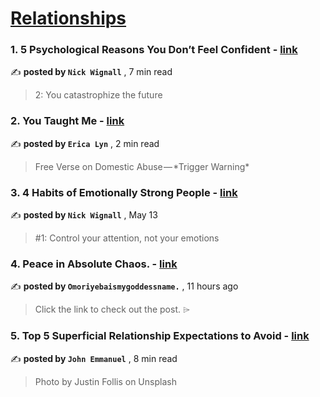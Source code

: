 
<h1><a href=https://medium.com/tag/relationships/recommended target="_blank" rel="noopener noreferrer">Relationships</a></h1>
<h3>1. 5 Psychological Reasons You Don’t Feel Confident - <a href=https://medium.com/@nickwignall/5-psychological-reasons-you-dont-feel-confident-65c3a37ffcab?source=tag_recommended_feed---------0-84----------relationships----------08b6e995_ff3e_46de_b371_ee70590cac8b------- target="_blank" rel="noopener noreferrer">link</a></h3>

✍️ **posted by `Nick Wignall`** <date> , 7 min read</date>

<blockquote>2: You catastrophize the future</blockquote>

<h3>2. You Taught Me - <a href=https://medium.com/the-power-of-poetry/you-taught-me-e14092e1cf5c?source=tag_recommended_feed---------1-107----------relationships----------08b6e995_ff3e_46de_b371_ee70590cac8b------- target="_blank" rel="noopener noreferrer">link</a></h3>

✍️ **posted by `Erica Lyn`** <date> , 2 min read</date>

<blockquote>Free Verse on Domestic Abuse — *Trigger Warning*</blockquote>

<h3>3. 4 Habits of Emotionally Strong People - <a href=https://medium.com/@nickwignall/4-habits-of-emotionally-strong-people-35c1255ba5d4?source=tag_recommended_feed---------2-85----------relationships----------08b6e995_ff3e_46de_b371_ee70590cac8b------- target="_blank" rel="noopener noreferrer">link</a></h3>

✍️ **posted by `Nick Wignall`** <date> , May 13</date>

<blockquote>#1: Control your attention, not your emotions</blockquote>

<h3>4. Peace in Absolute Chaos. - <a href=https://medium.com/@adeigbesharon/peace-in-absolute-chaos-46c2be1a620d?source=tag_recommended_feed---------3-84----------relationships----------08b6e995_ff3e_46de_b371_ee70590cac8b------- target="_blank" rel="noopener noreferrer">link</a></h3>

✍️ **posted by `Omoriyebaismygoddessname.`** <date> , 11 hours ago</date>

<blockquote>Click the link to check out the post. ⌲</blockquote>

<h3>5. Top 5 Superficial Relationship Expectations to Avoid - <a href=https://medium.com/top-love-hacks/top-5-superficial-relationship-expectations-to-avoid-760bfad30b74?source=tag_recommended_feed---------4-107----------relationships----------08b6e995_ff3e_46de_b371_ee70590cac8b------- target="_blank" rel="noopener noreferrer">link</a></h3>

✍️ **posted by `John Emmanuel`** <date> , 8 min read</date>

<blockquote>Photo by Justin Follis on Unsplash</blockquote>

